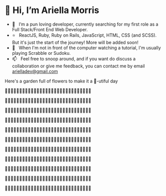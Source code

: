 # 👋 Hi, I’m Ariella Morris
- 👀  &nbsp; I’m a pun loving developer, currently searching for my first role as a Full Stack/Front End Web Developer.
- :star: &nbsp; ReactJS, Ruby, Ruby on Rails, JavaScript, HTML, CSS (and SCSS). But it's just the start of the journey! More will be added soon!
- :blue_heart: &nbsp; When I'm not in front of the computer watching a tutorial, I'm usually playing Scrabble or Sudoku.
- 📫  &nbsp; Feel free to snoop around, and if you want do discuss a collaboration or give me feedback, you can contact me by email [arielladev@gmail.com](arielladev@gmail.com)


Here's a garden full of flowers to make it a :bee:-utiful day

:tulip::tulip::tulip::tulip::tulip::tulip::tulip::tulip::tulip::tulip::tulip::tulip::tulip::tulip::tulip::tulip::tulip::tulip::tulip::tulip::tulip::tulip::tulip::tulip::tulip::tulip::tulip::tulip::tulip::tulip:

:sunflower::sunflower::sunflower::sunflower::sunflower::sunflower::sunflower::sunflower::sunflower::sunflower::sunflower::sunflower::sunflower::sunflower::sunflower::sunflower::sunflower::sunflower::sunflower::sunflower::sunflower::sunflower::sunflower::sunflower::sunflower::sunflower::sunflower::sunflower::sunflower::sunflower:

:tulip::tulip::tulip::tulip::tulip::tulip::tulip::tulip::tulip::tulip::tulip::tulip::tulip::tulip::tulip::tulip::tulip::tulip::tulip::tulip::tulip::tulip::tulip::tulip::tulip::tulip::tulip::tulip::tulip::tulip:

:sunflower::sunflower::sunflower::sunflower::sunflower::sunflower::sunflower::sunflower::sunflower::sunflower::sunflower::sunflower::sunflower::sunflower::sunflower::sunflower::sunflower::sunflower::sunflower::sunflower::sunflower::sunflower::sunflower::sunflower::sunflower::sunflower::sunflower::sunflower::sunflower::sunflower:

:tulip::tulip::tulip::tulip::tulip::tulip::tulip::tulip::tulip::tulip::tulip::tulip::tulip::tulip::tulip::tulip::tulip::tulip::tulip::tulip::tulip::tulip::tulip::tulip::tulip::tulip::tulip::tulip::tulip::tulip:

:sunflower::sunflower::sunflower::sunflower::sunflower::sunflower::sunflower::sunflower::sunflower::sunflower::sunflower::sunflower::sunflower::sunflower::sunflower::sunflower::sunflower::sunflower::sunflower::sunflower::sunflower::sunflower::sunflower::sunflower::sunflower::sunflower::sunflower::sunflower::sunflower::sunflower:

:tulip::tulip::tulip::tulip::tulip::tulip::tulip::tulip::tulip::tulip::tulip::tulip::tulip::tulip::tulip::tulip::tulip::tulip::tulip::tulip::tulip::tulip::tulip::tulip::tulip::tulip::tulip::tulip::tulip::tulip:

:sunflower::sunflower::sunflower::sunflower::sunflower::sunflower::sunflower::sunflower::sunflower::sunflower::sunflower::sunflower::sunflower::sunflower::sunflower::sunflower::sunflower::sunflower::sunflower::sunflower::sunflower::sunflower::sunflower::sunflower::sunflower::sunflower::sunflower::sunflower::sunflower::sunflower:

:tulip::tulip::tulip::tulip::tulip::tulip::tulip::tulip::tulip::tulip::tulip::tulip::tulip::tulip::tulip::tulip::tulip::tulip::tulip::tulip::tulip::tulip::tulip::tulip::tulip::tulip::tulip::tulip::tulip::tulip:

:sunflower::sunflower::sunflower::sunflower::sunflower::sunflower::sunflower::sunflower::sunflower::sunflower::sunflower::sunflower::sunflower::sunflower::sunflower::sunflower::sunflower::sunflower::sunflower::sunflower::sunflower::sunflower::sunflower::sunflower::sunflower::sunflower::sunflower::sunflower::sunflower::sunflower:

:tulip::tulip::tulip::tulip::tulip::tulip::tulip::tulip::tulip::tulip::tulip::tulip::tulip::tulip::tulip::tulip::tulip::tulip::tulip::tulip::tulip::tulip::tulip::tulip::tulip::tulip::tulip::tulip::tulip::tulip:


